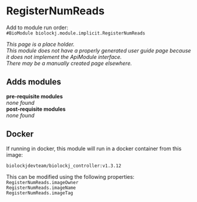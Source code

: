 # RegisterNumReads
Add to module run order:                    
`#BioModule biolockj.module.implicit.RegisterNumReads`

*This page is a place holder.*                   
*This module does not have a properly generated user guide page because it does not implement the ApiModule interface.*                   
*There may be a manually created page elsewhere.*

## Adds modules 
**pre-requisite modules**                    
*none found*                   
**post-requisite modules**                    
*none found*                   

## Docker 
If running in docker, this module will run in a docker container from this image:<br>
```
biolockjdevteam/biolockj_controller:v1.3.12
```
This can be modified using the following properties:<br>
`RegisterNumReads.imageOwner`<br>
`RegisterNumReads.imageName`<br>
`RegisterNumReads.imageTag`<br>

